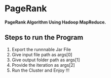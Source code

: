 # PageRank
**PageRank Algorithm Using Hadoop MapReduce.**

## Steps to run the Program
1. Export the runnnable Jar File
2. Give input file path as args[0]
3. Give output folder path as args[1]
4. Provide the iteration as args[2]
5. Run the Cluster and Enjoy !!!
